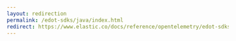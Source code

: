 ```yaml
---
layout: redirection
permalink: /edot-sdks/java/index.html
redirect: https://www.elastic.co/docs/reference/opentelemetry/edot-sdks/java/index.html
---
```

